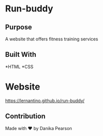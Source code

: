 # Run-buddy

## Purpose
A website that offers fitness training services 

## Built With
*HTML
*CSS

# Website
https://lernantino.github.io/run-buddy/


## Contribution 
Made with ❤️ by Danika Pearson
